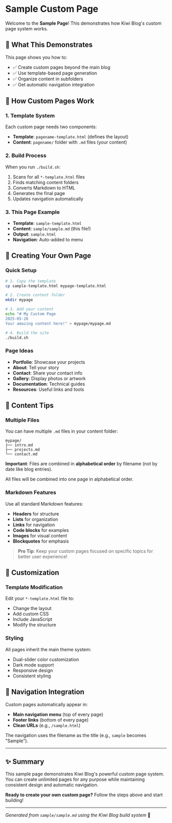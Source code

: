 # Sample Custom Page


Welcome to the **Sample Page**! This demonstrates how Kiwi Blog's custom page system works.

## 🎯 What This Demonstrates

This page shows you how to:
- ✅ Create custom pages beyond the main blog
- ✅ Use template-based page generation
- ✅ Organize content in subfolders
- ✅ Get automatic navigation integration

## 🔧 How Custom Pages Work

### 1. Template System
Each custom page needs two components:
- **Template**: `pagename-template.html` (defines the layout)
- **Content**: `pagename/` folder with `.md` files (your content)

### 2. Build Process
When you run `./build.sh`:
1. Scans for all `*-template.html` files
2. Finds matching content folders
3. Converts Markdown to HTML
4. Generates the final page
5. Updates navigation automatically

### 3. This Page Example
- **Template**: `sample-template.html`
- **Content**: `sample/sample.md` (this file!)
- **Output**: `sample.html`
- **Navigation**: Auto-added to menu

## 🚀 Creating Your Own Page

### Quick Setup
```bash
# 1. Copy the template
cp sample-template.html mypage-template.html

# 2. Create content folder
mkdir mypage

# 3. Add your content
echo "# My Custom Page
2025-05-26
Your amazing content here!" > mypage/mypage.md

# 4. Build the site
./build.sh
```

### Page Ideas
- **Portfolio**: Showcase your projects
- **About**: Tell your story
- **Contact**: Share your contact info
- **Gallery**: Display photos or artwork
- **Documentation**: Technical guides
- **Resources**: Useful links and tools

## 📝 Content Tips

### Multiple Files
You can have multiple `.md` files in your content folder:
```
mypage/
├── intro.md
├── projects.md
└── contact.md
```

**Important**: Files are combined in **alphabetical order** by filename (not by date like blog entries).

All files will be combined into one page in alphabetical order.

### Markdown Features
Use all standard Markdown features:
- **Headers** for structure
- **Lists** for organization
- **Links** for navigation
- **Code blocks** for examples
- **Images** for visual content
- **Blockquotes** for emphasis

> **Pro Tip**: Keep your custom pages focused on specific topics for better user experience!

## 🎨 Customization

### Template Modification
Edit your `*-template.html` file to:
- Change the layout
- Add custom CSS
- Include JavaScript
- Modify the structure

### Styling
All pages inherit the main theme system:
- Dual-slider color customization
- Dark mode support
- Responsive design
- Consistent styling

## 🔗 Navigation Integration

Custom pages automatically appear in:
- **Main navigation menu** (top of every page)
- **Footer links** (bottom of every page)
- **Clean URLs** (e.g., `/sample.html`)

The navigation uses the filename as the title (e.g., `sample` becomes "Sample").

---

## ✨ Summary

This sample page demonstrates Kiwi Blog's powerful custom page system. You can create unlimited pages for any purpose while maintaining consistent design and automatic navigation.

**Ready to create your own custom page?** Follow the steps above and start building!

---

*Generated from `sample/sample.md` using the Kiwi Blog build system* 🥝
